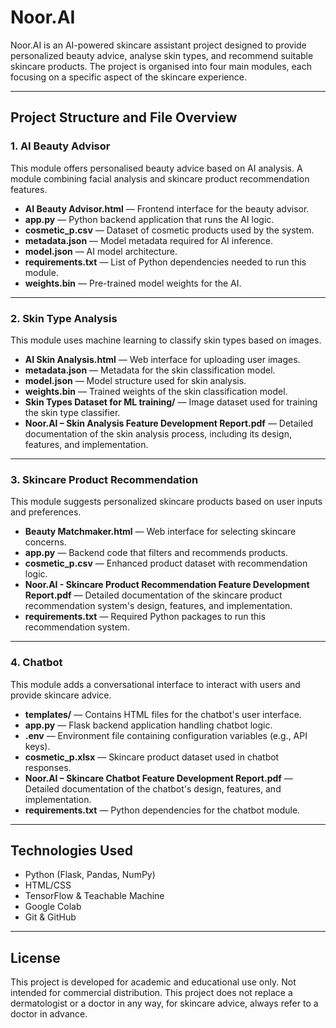# Noor.AI

Noor.AI is an AI-powered skincare assistant project designed to provide personalized beauty advice, analyse skin types, and recommend suitable skincare products. The project is organised into four main modules, each focusing on a specific aspect of the skincare experience.

---

## Project Structure and File Overview

### 1. AI Beauty Advisor  
This module offers personalised beauty advice based on AI analysis. A module combining facial analysis and skincare product recommendation features.

- **AI Beauty Advisor.html** — Frontend interface for the beauty advisor.
- **app.py** — Python backend application that runs the AI logic.
- **cosmetic_p.csv** — Dataset of cosmetic products used by the system.
- **metadata.json** — Model metadata required for AI inference.
- **model.json** — AI model architecture.
- **requirements.txt** — List of Python dependencies needed to run this module.
- **weights.bin** — Pre-trained model weights for the AI.

---

### 2. Skin Type Analysis  
This module uses machine learning to classify skin types based on images.

- **AI Skin Analysis.html** — Web interface for uploading user images.
- **metadata.json** — Metadata for the skin classification model.
- **model.json** — Model structure used for skin analysis.
- **weights.bin** — Trained weights of the skin classification model.
- **Skin Types Dataset for ML training/** — Image dataset used for training the skin type classifier.
- **Noor.AI – Skin Analysis Feature Development Report.pdf** — Detailed documentation of the skin analysis process, including its design, features, and implementation.

---

### 3. Skincare Product Recommendation  
This module suggests personalized skincare products based on user inputs and preferences.

- **Beauty Matchmaker.html** — Web interface for selecting skincare concerns.
- **app.py** — Backend code that filters and recommends products.
- **cosmetic_p.csv** — Enhanced product dataset with recommendation logic.
- **Noor.AI - Skincare Product Recommendation Feature Development Report.pdf** — Detailed documentation of the skincare product recommendation system's design, features, and implementation.
- **requirements.txt** — Required Python packages to run this recommendation system.

---

### 4. Chatbot  
This module adds a conversational interface to interact with users and provide skincare advice.

- **templates/** — Contains HTML files for the chatbot's user interface.
- **app.py** — Flask backend application handling chatbot logic.
- **.env** — Environment file containing configuration variables (e.g., API keys).
- **cosmetic_p.xlsx** — Skincare product dataset used in chatbot responses.
- **Noor.AI – Skincare Chatbot Feature Development Report.pdf** — Detailed documentation of the chatbot's design, features, and implementation.
- **requirements.txt** — Python dependencies for the chatbot module.

---

## Technologies Used

- Python (Flask, Pandas, NumPy)
- HTML/CSS
- TensorFlow & Teachable Machine
- Google Colab
- Git & GitHub

---

## License

This project is developed for academic and educational use only. Not intended for commercial distribution. 
This project does not replace a dermatologist or a doctor in any way, for skincare advice, always refer to a doctor in advance.
